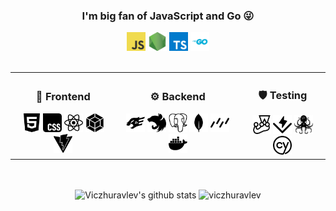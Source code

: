 <h3 align="center">I'm big fan of JavaScript and Go 😜</h3>

<div align="center">
  <img width="30" height="30" src="https://raw.githubusercontent.com/github/explore/80688e429a7d4ef2fca1e82350fe8e3517d3494d/topics/javascript/javascript.png">
  <img width="30" height="30" src="https://raw.githubusercontent.com/github/explore/80688e429a7d4ef2fca1e82350fe8e3517d3494d/topics/nodejs/nodejs.png">
  <img width="30" height="30" src="https://raw.githubusercontent.com/github/explore/80688e429a7d4ef2fca1e82350fe8e3517d3494d/topics/typescript/typescript.png">
  <img width="30" height="30" src="https://raw.githubusercontent.com/github/explore/80688e429a7d4ef2fca1e82350fe8e3517d3494d/topics/go/go.png">
</div>

<br />

<table align="center">
  <tr style="border: 0px;">
    <td align="center" style="border:0px;">
      <h3>🎨 Frontend</h3>
      <div>
        <img width="30" height="30" src="./assets/frontend/html5.svg" />
        <img width="30" height="30" src="./assets/frontend/css.svg" />
        <img width="30" height="30" src="./assets/frontend/react.svg" />
        <img width="30" height="30" src="./assets/frontend/webpack.svg" />
        <img width="30" height="30" src="./assets/frontend/vite.svg" />
      </div>
    </td>
    <td align="center" style="border:0px;">
      <h3>⚙️ Backend</h3>
      <div>
        <img width="30" height="30" src="./assets/backend/fastify.svg" />
        <img width="30" height="30" src="./assets/backend/nestjs.svg" />
        <img width="30" height="30" src="./assets/backend/postgresql.svg" />
        <img width="30" height="30" src="./assets/backend/mongodb.svg" />
        <img width="30" height="30" src="./assets/backend/drizzle.svg" />
        <img width="30" height="30" src="./assets/backend/docker.svg" />
      </div>
    </td>
    <td align="center" style="border:0px;">
      <h3>🛡 Testing</h3>
      <div>
        <img width="30" height="30" src="./assets/testing/jest.svg" />
        <img width="30" height="30" src="./assets/testing/vitest.svg" />
        <img width="30" height="30" src="./assets/testing/testinglibrary.svg" />
        <img width="30" height="30" src="./assets/testing/cypress.svg" />
      </div>
    </td>
  </tr>
</table>

<br />
<br />

<div align="center">
  <img height="170px" alt="Viczhuravlev's github stats" src="https://github-readme-stats.vercel.app/api?username=viczhuravlev&show_icons=true&hide_border=true&theme=transparent" />
  <img height="170px" src="https://github-readme-streak-stats.herokuapp.com/?user=viczhuravlev&" alt="viczhuravlev" />
</div>
